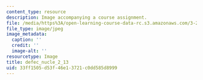 ```yaml
---
content_type: resource
description: Image accompanying a course assignment.
file: /media/https%3A/open-learning-course-data-rc.s3.amazonaws.com/3-22-mechanical-behavior-of-materials-spring-2008/33ff1505d53f46e13721c0dd585d8999_defec_nucle_2_13.jpg
file_type: image/jpeg
image_metadata:
  caption: ''
  credit: ''
  image-alt: ''
resourcetype: Image
title: defec_nucle_2_13
uid: 33ff1505-d53f-46e1-3721-c0dd585d8999
---
```

